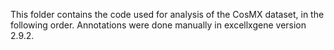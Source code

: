 This folder contains the code used for analysis of the CosMX dataset, in the following order. Annotations were done manually in excellxgene version 2.9.2.

